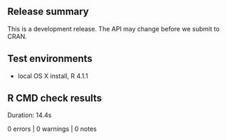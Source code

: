 ## Release summary
This is a development release. The API may change before we submit to CRAN.

## Test environments
* local OS X install, R 4.1.1

## R CMD check results

Duration: 14.4s0 errors | 0 warnings | 0 notes